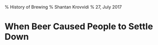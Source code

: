  % History of Brewing
% Shantan Krovvidi
% 27, July 2017

# When Beer Caused People to Settle Down

